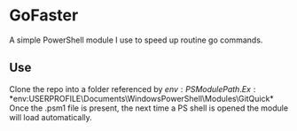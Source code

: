 # GoFaster
A simple PowerShell module I use to speed up routine go commands.

## Use
Clone the repo into a folder referenced by $env:PSModulePath. Ex: *$env:USERPROFILE\Documents\WindowsPowerShell\Modules\GitQuick\*  
Once the .psm1 file is present, the next time a PS shell is opened the module will load automatically.